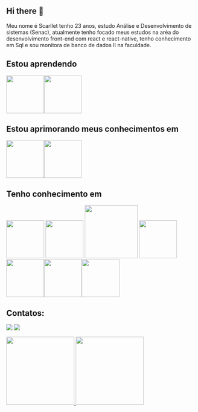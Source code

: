 ## Hi there 👋

Meu nome é Scarllet tenho 23 anos, estudo Análise e Desenvolvimento de sistemas (Senac), atualmente tenho focado meus estudos na aréa do desenvolvimento front-end  com react e react-native, tenho conhecimento em Sql e sou monitora de banco de dados II na faculdade.


## Estou aprendendo
 <img  height="100em" src="https://cdn.jsdelivr.net/gh/devicons/devicon/icons/python/python-original.svg" target="_blank" /><img height="100em" src="https://cdn.jsdelivr.net/gh/devicons/devicon/icons/nodejs/nodejs-original.svg" target="_blank"/>

## Estou aprimorando meus conhecimentos em
<img height="100em" src="https://cdn.jsdelivr.net/gh/devicons/devicon/icons/javascript/javascript-original.svg" target="_blank"/><img height="100em" src="https://cdn.jsdelivr.net/gh/devicons/devicon/icons/react/react-original.svg" target="_blank" />
          
   
## Tenho conhecimento em       
 <img height="100em" src="https://cdn.jsdelivr.net/gh/devicons/devicon/icons/mysql/mysql-original.svg"  target="_blank"/> <img height="100em" src="https://cdn.jsdelivr.net/gh/devicons/devicon/icons/postgresql/postgresql-original.svg"  target="_blank"/> <img height="140em" src="https://cdn.jsdelivr.net/gh/devicons/devicon/icons/html5/html5-original.svg" target="_blank" />
<img  height="100em" src="https://cdn.jsdelivr.net/gh/devicons/devicon/icons/css3/css3-original.svg" target="_blank"/><img  height="100em" src="https://cdn.jsdelivr.net/gh/devicons/devicon/icons/c/c-original.svg" target="_blank"/><img height="100em"
 src="https://cdn.jsdelivr.net/gh/devicons/devicon/icons/java/java-original.svg" target="_blank"/><img height="100em" src="https://cdn.jsdelivr.net/gh/devicons/devicon/icons/git/git-original.svg" target="_blank"/>

## Contatos:

<div>

<a href = "mailto:contato@scarlletrvs34"><img src="https://img.shields.io/badge/Gmail-D14836?style=for-the-badge&logo=gmail&logoColor=white" target="_blank"></a>
<a href="https://www.linkedin.com/in/scarllet-valentim-050175183/" target="_blank"><img src="https://img.shields.io/badge/-LinkedIn-%230077B5?style=for-the-badge&logo=linkedin&logoColor=white" target="_blank"></a>   
</div>

<div>
<a href="https://github.com/ScarlletValentim">
<img height="180em" src="https://github-readme-stats.vercel.app/api/top-langs/?username=ScarlletValentim-aqui&layout=compact&langs_count=7&theme=dracula"/>
<img height="180em" src="https://github-readme-stats.vercel.app/api?username=ScarlletValentim-aqui&show_icons=true&theme=dracula&include_all_commits=true&count_private=true"/>
</div>
          
          
          
          
          
          
          
          
